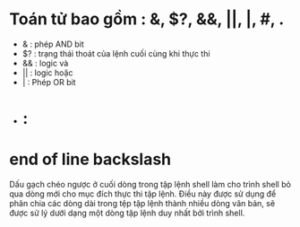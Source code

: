 # Toán tử bao gồm : &, $?, &&, ||, |, #, \.

- & : phép AND bit
- $? : trạng thái thoát của lệnh cuối cùng khi thực thi
- && : logic và
- || : logic hoặc
- | : Phép OR bit
- # :

# end of line backslash

Dấu gạch chéo ngược ở cuối dòng trong tập lệnh shell làm cho trình shell bỏ qua dòng mới cho mục đích thực thi tập lệnh. Điều này được sử dụng để phân chia các dòng dài trong tệp tập lệnh thành nhiều dòng văn bản, sẽ được sử lý dưới dạng một dòng tập lệnh duy nhất bởi trình shell.
